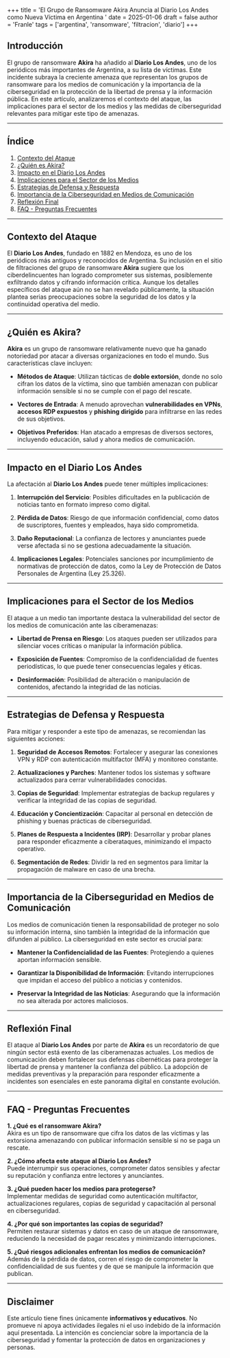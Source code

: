 +++
title = 'El Grupo de Ransomware Akira Anuncia al Diario Los Andes como Nueva Víctima en Argentina  '
date = 2025-01-06
draft = false
author = 'Franle'
tags = ['argentina', 'ransomware', 'filtracion', 'diario']
+++

## Introducción  
El grupo de ransomware **Akira** ha añadido al **Diario Los Andes**, uno de los periódicos más importantes de Argentina, a su lista de víctimas. Este incidente subraya la creciente amenaza que representan los grupos de ransomware para los medios de comunicación y la importancia de la ciberseguridad en la protección de la libertad de prensa y la información pública. En este artículo, analizaremos el contexto del ataque, las implicaciones para el sector de los medios y las medidas de ciberseguridad relevantes para mitigar este tipo de amenazas.

---

## Índice  
1. [Contexto del Ataque](#contexto-del-ataque)  
2. [¿Quién es Akira?](#quién-es-akira)  
3. [Impacto en el Diario Los Andes](#impacto-en-el-diario-los-andes)  
4. [Implicaciones para el Sector de los Medios](#implicaciones-para-el-sector-de-los-medios)  
5. [Estrategias de Defensa y Respuesta](#estrategias-de-defensa-y-respuesta)  
6. [Importancia de la Ciberseguridad en Medios de Comunicación](#importancia-de-la-ciberseguridad-en-medios-de-comunicación)  
7. [Reflexión Final](#reflexión-final)  
8. [FAQ - Preguntas Frecuentes](#faq---preguntas-frecuentes)  

---

## Contexto del Ataque  
El **Diario Los Andes**, fundado en 1882 en Mendoza, es uno de los periódicos más antiguos y reconocidos de Argentina. Su inclusión en el sitio de filtraciones del grupo de ransomware **Akira** sugiere que los ciberdelincuentes han logrado comprometer sus sistemas, posiblemente exfiltrando datos y cifrando información crítica. Aunque los detalles específicos del ataque aún no se han revelado públicamente, la situación plantea serias preocupaciones sobre la seguridad de los datos y la continuidad operativa del medio.

---

## ¿Quién es Akira?  
**Akira** es un grupo de ransomware relativamente nuevo que ha ganado notoriedad por atacar a diversas organizaciones en todo el mundo. Sus características clave incluyen:

- **Métodos de Ataque**: Utilizan tácticas de **doble extorsión**, donde no solo cifran los datos de la víctima, sino que también amenazan con publicar información sensible si no se cumple con el pago del rescate.

- **Vectores de Entrada**: A menudo aprovechan **vulnerabilidades en VPNs**, **accesos RDP expuestos** y **phishing dirigido** para infiltrarse en las redes de sus objetivos.

- **Objetivos Preferidos**: Han atacado a empresas de diversos sectores, incluyendo educación, salud y ahora medios de comunicación.

---

## Impacto en el Diario Los Andes  
La afectación al **Diario Los Andes** puede tener múltiples implicaciones:

1. **Interrupción del Servicio**: Posibles dificultades en la publicación de noticias tanto en formato impreso como digital.

2. **Pérdida de Datos**: Riesgo de que información confidencial, como datos de suscriptores, fuentes y empleados, haya sido comprometida.

3. **Daño Reputacional**: La confianza de lectores y anunciantes puede verse afectada si no se gestiona adecuadamente la situación.

4. **Implicaciones Legales**: Potenciales sanciones por incumplimiento de normativas de protección de datos, como la Ley de Protección de Datos Personales de Argentina (Ley 25.326).

---

## Implicaciones para el Sector de los Medios  
El ataque a un medio tan importante destaca la vulnerabilidad del sector de los medios de comunicación ante las ciberamenazas:

- **Libertad de Prensa en Riesgo**: Los ataques pueden ser utilizados para silenciar voces críticas o manipular la información pública.

- **Exposición de Fuentes**: Compromiso de la confidencialidad de fuentes periodísticas, lo que puede tener consecuencias legales y éticas.

- **Desinformación**: Posibilidad de alteración o manipulación de contenidos, afectando la integridad de las noticias.

---

## Estrategias de Defensa y Respuesta  
Para mitigar y responder a este tipo de amenazas, se recomiendan las siguientes acciones:

1. **Seguridad de Accesos Remotos**: Fortalecer y asegurar las conexiones VPN y RDP con autenticación multifactor (MFA) y monitoreo constante.

2. **Actualizaciones y Parches**: Mantener todos los sistemas y software actualizados para cerrar vulnerabilidades conocidas.

3. **Copias de Seguridad**: Implementar estrategias de backup regulares y verificar la integridad de las copias de seguridad.

4. **Educación y Concientización**: Capacitar al personal en detección de phishing y buenas prácticas de ciberseguridad.

5. **Planes de Respuesta a Incidentes (IRP)**: Desarrollar y probar planes para responder eficazmente a ciberataques, minimizando el impacto operativo.

6. **Segmentación de Redes**: Dividir la red en segmentos para limitar la propagación de malware en caso de una brecha.

---

## Importancia de la Ciberseguridad en Medios de Comunicación  
Los medios de comunicación tienen la responsabilidad de proteger no solo su información interna, sino también la integridad de la información que difunden al público. La ciberseguridad en este sector es crucial para:

- **Mantener la Confidencialidad de las Fuentes**: Protegiendo a quienes aportan información sensible.

- **Garantizar la Disponibilidad de Información**: Evitando interrupciones que impidan el acceso del público a noticias y contenidos.

- **Preservar la Integridad de las Noticias**: Asegurando que la información no sea alterada por actores maliciosos.

---

## Reflexión Final  
El ataque al **Diario Los Andes** por parte de **Akira** es un recordatorio de que ningún sector está exento de las ciberamenazas actuales. Los medios de comunicación deben fortalecer sus defensas cibernéticas para proteger la libertad de prensa y mantener la confianza del público. La adopción de medidas preventivas y la preparación para responder eficazmente a incidentes son esenciales en este panorama digital en constante evolución.

---

## FAQ - Preguntas Frecuentes  

**1. ¿Qué es el ransomware Akira?**  
Akira es un tipo de ransomware que cifra los datos de las víctimas y las extorsiona amenazando con publicar información sensible si no se paga un rescate.

**2. ¿Cómo afecta este ataque al Diario Los Andes?**  
Puede interrumpir sus operaciones, comprometer datos sensibles y afectar su reputación y confianza entre lectores y anunciantes.

**3. ¿Qué pueden hacer los medios para protegerse?**  
Implementar medidas de seguridad como autenticación multifactor, actualizaciones regulares, copias de seguridad y capacitación al personal en ciberseguridad.

**4. ¿Por qué son importantes las copias de seguridad?**  
Permiten restaurar sistemas y datos en caso de un ataque de ransomware, reduciendo la necesidad de pagar rescates y minimizando interrupciones.

**5. ¿Qué riesgos adicionales enfrentan los medios de comunicación?**  
Además de la pérdida de datos, corren el riesgo de comprometer la confidencialidad de sus fuentes y de que se manipule la información que publican.

---

## Disclaimer  
Este artículo tiene fines únicamente **informativos y educativos**. No promueve ni apoya actividades ilegales ni el uso indebido de la información aquí presentada. La intención es concienciar sobre la importancia de la ciberseguridad y fomentar la protección de datos en organizaciones y personas.

